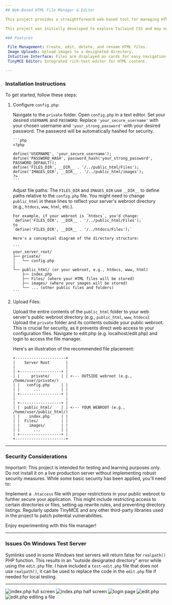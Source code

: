 ```yaml
---
## Web-Based HTML File Manager & Editor

This project provides a straightforward web-based tool for managing HTML files and images on your server. It allows you to create, edit, delete, and rename HTML files, and upload images to a specified directory. The editor used in this script is the open-source version of TinyMCE.

This project was initially developed to explore Tailwind CSS and may not be suitable for production environments. We highly recommend it for testing and learning purposes.

### Features

 File Management: Create, edit, delete, and rename HTML files.
 Image Uploads: Upload images to a designated directory.
 Intuitive Interface: Files are displayed as cards for easy navigation.
 TinyMCE Editor: Integrated rich-text editor for HTML content.

---
```


### Installation Instructions

To get started, follow these steps:

1.  Configure `config.php`:

     Navigate to the `private` folder.
     Open `config.php` in a text editor.
     Set your desired `USERNAME` and `PASSWORD`: Replace `'your_secure_username'` with your chosen username and `'your_strong_password'` with your desired password. The password will be automatically hashed for security.

        ```php
        <?php
       
        define('USERNAME', 'your_secure_username'); 
        define('PASSWORD_HASH', password_hash('your_strong_password', PASSWORD_DEFAULT)); 
        define('FILES_DIR', __DIR__ . '/../public_html/Files'); 
        define('IMAGES_DIR', __DIR__ . '/../public_html/images');
        ?>
        ```

     Adjust file paths: The `FILES_DIR` and `IMAGES_DIR` use `__DIR__` to define paths relative to the `config.php` file. You might need to change `public_html` in these lines to reflect your server's webroot directory (e.g., `htdocs`, `www`, `html`, etc.).

        For example, if your webroot is `htdocs`, you'd change:
        `define('FILES_DIR', __DIR__ . '/../public_html/Files');`
        to
        `define('FILES_DIR', __DIR__ . '/../htdocs/Files');`

        Here's a conceptual diagram of the directory structure:

        ```
        your_server_root/
        ├── private/
        │   └── config.php
        │   
        └── public_html/ (or your webroot, e.g., htdocs, www, html)
            ├── index.php
            ├── Files/ (where your HTML files will be stored)
            ├── images/ (where your images will be stored)
            └── ... (other public files and folders)
        ```

2.  Upload Files:

     Upload the entire contents of the `public_html` folder to your web server's public webroot directory (e.g., `public_html`, `www`, `htdocs`).
     Upload the `private` folder and its contents outside your public webroot. This is crucial for security, as it prevents direct web access to your configuration files.
     Navigate to edit.php (e.g. localhost/edit.php) and login to access the file manager.
    
    Here's an illustration of the recommended file placement:

    ```
    +----------------------+
    |    Server Root       |
    |                      |
    | +------------------+ |
    | |     private/     | | <--- OUTSIDE webroot (e.g., /home/user/private/)
    | |   config.php     | |
    | |      ...         | |
    | +------------------+ |
    |                      |
    | +------------------+ |
    | |  public_html/    | | <--- YOUR WEBROOT (e.g., /home/user/public_html/)
    | |    index.php     | |
    | |  Files/          | |
    | |    images/       | |
    | |      ...         | |
    | +------------------+ |
    +----------------------+
    ```

---

### Security Considerations

Important: This project is intended for testing and learning purposes only. Do not install it on a live production server without implementing robust security measures. While some basic security has been applied, you'll need to:

 Implement a `.htaccess` file with proper restrictions in your public webroot to further secure your application. This might include restricting access to certain directories or files, setting up rewrite rules, and preventing directory listings.
 Regularly update TinyMCE and any other third-party libraries used in the project to patch potential vulnerabilities.

Enjoy experimenting with this file manager!

---

### Issues On Windows Test Server

Symlinks used in some Windows test servers will return false for `realpath()` PHP function. This results in an "outside designated directory" error while using the `edit.php` file. I have included a `test-edit.php` file that does not use `realpath()`, it can be used to replace the code in the `edit.php` file if needed for local testing.

---

![index.php full screen](https://ik.imagekit.io/umtqd7igd/files/card1.jpeg "index.php full screen")
![index.php half screen](https://ik.imagekit.io/umtqd7igd/files/card2.jpeg "index.php half screen")
![login page](https://ik.imagekit.io/umtqd7igd/files/card3.jpeg "login page")
![edit.php](https://ik.imagekit.io/umtqd7igd/files/card4.jpeg "edit.php")
![edit.php editing a file](https://ik.imagekit.io/umtqd7igd/files/card5.jpeg "edit.php editing a file")
